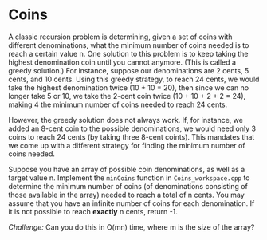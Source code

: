 # Coins
A classic recursion problem is determining, given a set of coins with different denominations, what the minimum number of coins needed is to reach a certain value n. One solution to this problem is to keep taking the highest denomination coin until you cannot anymore. (This is called a greedy solution.) For instance, suppose our denominations are 2 cents, 5 cents, and 10 cents. Using this greedy strategy, to reach 24 cents, we would take the highest denomination twice (10 + 10 = 20), then since we can no longer take 5 or 10, we take the 2-cent coin twice (10 + 10 + 2 + 2 = 24), making 4 the minimum number of coins needed to reach 24 cents.

However, the greedy solution does not always work. If, for instance, we added an 8-cent coin to the possible denominations, we would need only 3 coins to reach 24 cents (by taking three 8-cent coints). This mandates that we come up with a different strategy for finding the minimum number of coins needed.

Suppose you have an array of possible coin denominations, as well as a target value n. Implement the `minCoins` function in `Coins_workspace.cpp` to determine the minimum number of coins (of denominations consisting of those available in the array) needed to reach a total of n cents. You may assume that you have an infinite number of coins for each denomination. If it is not possible to reach **exactly** n cents, return -1.

*Challenge:* Can you do this in O(mn) time, where m is the size of the array?
